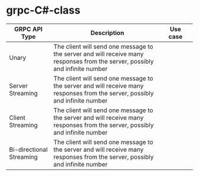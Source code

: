 # grpc-C#-class

|GRPC API Type              |                                Description                                             |              Use case               |                                     |  
| ------------------------- | -------------------------------------------------------------------------------------- |-------------------------------------| ------------------------------------|  
| Unary                     | The client will send one message to the server and will receive many responses from the server, possibly and infinite number |                                     |  
| Server Streaming          | The client will send one message to the server and will receive many responses from the server, possibly and infinite number |                                     | 
| Client Streaming          | The client will send one message to the server and will receive many responses from the server, possibly and infinite number |                                     | 
| Bi-directional Streaming  | The client will send one message to the server and will receive many responses from the server, possibly and infinite number |                                     |  
